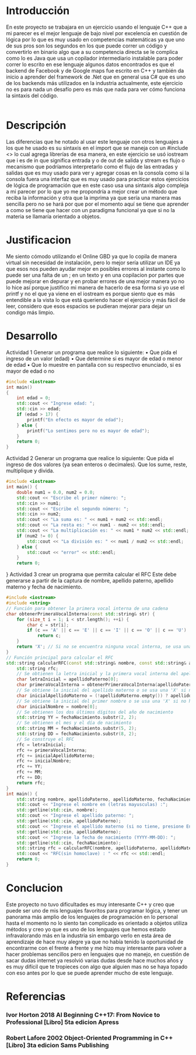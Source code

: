 
# Introducción

 En este proyecto se trabajara en un ejercicio usando el lenguaje C++ que a mi parecer es el mejor lenguaje de bajo nivel por excelencia en cuestión de lógica por lo que es muy usado en competencias matemáticas ya que uno de sus pros son los segundos en los que puede correr un código y convertirlo en binario algo que a su competencia directa se le complica como lo es Java que usa un copilador intermediario instalable para poder correr lo escrito en ese lenguaje algunos datos encontrados es que el backend de Facebook y de Google maps fue escrito en C++ y también da inicio a aprender del framework de .Net que en general usa C# que es uno de los backends más utilizados en la industria actualmente, este ejercicio no es para nada un desafío pero es más que nada para ver cómo funciona la sintaxis del código.  
<br>
# Descripción

 Las diferencias que he notado al usar este lenguaje con otros lenguajes a los que he usado es su sintaxis en el import que se maneja con un #include <> lo cual agrega librerías de esa manera, en este ejercicio se usó iostream que i es de in que significa entrada y o de out de salida y stream es flujo o mecanismo que podríamos interpretarlo como el flujo de las entradas y salidas que es muy usado para ver y agregar cosas en la consola como si la consola fuera una interfaz que es muy usado para practicar estos ejercicios de lógica de programación que en este caso usa una sintaxis algo compleja a mi parecer por lo que yo me propondría a mejor crear un método que reciba la información y otra que la imprima ya que sería una manera mas sencilla pero no se hará por que por el momento aquí se tiene que aprender a como se tiene que hacer con un paradigma funcional ya que si no la materia se llamaría orientado a objetos.
# Justificacion
 Me siento cómodo utilizando el Online GBD ya que lo copila de manera virtual sin necesidad de instalación, pero lo mejor sería utilizar un IDE ya que esos nos pueden ayudar mejor en posibles errores al instante como lo puede ser una falta de un ; en un texto y en una copilacion por partes que puede mejorar en depurar y en probar errores de una mejor manera yo no lo hice así porque justifico mi manera de hacerlo de esa forma si yo use el printf y no el que ya viene en el iostream es porque siento que es más entendible a la vista lo que está queriendo hacer el ejercicio y más fácil de leer, considero que esos espacios se pudieran mejorar para dejar un condigo más limpio. 


# Desarrollo 

 

Actividad 1
 Generar un programa que realice lo siguiente:
•	Que pida el ingreso de un valor (edad)
•	Que determine si es mayor de edad o menor de edad
•	Que lo muestre en pantalla con su respectivo enunciado, si es mayor de edad o no
```c++
#include <iostream>  
int main()
{
    int edad = 0;
    std::cout << "Ingrese edad: ";
    std::cin >> edad; 
    if (edad > 17) {
        printf("En efecto es mayor de edad");
    } else {
        printf("Lo sentimos pero no es mayor de edad"); 
    }
    return 0;
}
```
Actividad 2
Generar un programa que realice lo siguiente:
Que pida el ingreso de dos valores (ya sean enteros o decimales).
Que los sume, reste, multiplique y divida.
```c++
#include <iostream>
int main() {
    double num1 = 0.0, num2 = 0.0;
    std::cout << "Escribe el primer número: ";
    std::cin >> num1;
    std::cout << "Escribe el segundo número: ";
    std::cin >> num2;
    std::cout << "La suma es: " << num1 + num2 << std::endl;
    std::cout << "La resta es: " << num1 - num2 << std::endl;
    std::cout << "La multiplicación es: " << num1 * num2 << std::endl;
    if (num2 != 0) {
        std::cout << "La división es: " << num1 / num2 << std::endl;
    } else {
        std::cout << "error" << std::endl;
    }
    return 0;
```
}
Actividad 3
crear un programa que permita calcular el RFC
Este debe generarse a partir de la captura de nombre, apellido
paterno, apellido materno y fecha de nacimiento.
<br>
```c++
#include <iostream>
#include <string>
// Función para obtener la primera vocal interna de una cadena
char obtenerPrimeraVocalInterna(const std::string& str) {
    for (size_t i = 1; i < str.length(); ++i) {
        char c = str[i];
        if (c == 'A' || c == 'E' || c == 'I' || c == 'O' || c == 'U')
            return c;
    }
    return 'X'; // Si no se encuentra ninguna vocal interna, se usa una X
}
// Función principal para calcular el RFC
std::string calcularRFC(const std::string& nombre, const std::string& apellidoPaterno, const std::string& apellidoMaterno, const std::string& fechaNacimiento) {
    std::string rfc;
    // Se obtienen la letra inicial y la primera vocal interna del apellido paterno
    char letraInicial = apellidoPaterno[0];
    char primeraVocalInterna = obtenerPrimeraVocalInterna(apellidoPaterno);
    // Se obtiene la inicial del apellido materno o se usa una 'X' si no hay
    char inicialApellidoMaterno = (!apellidoMaterno.empty()) ? apellidoMaterno[0] : 'X';
    // Se obtiene la inicial del primer nombre o se usa una 'X' si no hay
    char inicialNombre = nombre[0];
    // Se obtienen los dos últimos dígitos del año de nacimiento
    std::string YY = fechaNacimiento.substr(2, 2);
    // Se obtienen el mes y el día de nacimiento
    std::string MM = fechaNacimiento.substr(5, 2);
    std::string DD = fechaNacimiento.substr(8, 2);
    // Se construye el RFC
    rfc = letraInicial;
    rfc += primeraVocalInterna;
    rfc += inicialApellidoMaterno;
    rfc += inicialNombre;
    rfc += YY;
    rfc += MM;
    rfc += DD;
    return rfc;
}
int main() {
    std::string nombre, apellidoPaterno, apellidoMaterno, fechaNacimiento;
    std::cout << "Ingrese el nombre en (letras mayusculas) :";
    std::getline(std::cin, nombre);
    std::cout << "Ingrese el apellido paterno: ";
    std::getline(std::cin, apellidoPaterno);
    std::cout << "Ingrese el apellido materno (si no tiene, presione Enter): ";
    std::getline(std::cin, apellidoMaterno);
    std::cout << "Ingrese la fecha de nacimiento (YYYY-MM-DD): ";
    std::getline(std::cin, fechaNacimiento);
    std::string rfc = calcularRFC(nombre, apellidoPaterno, apellidoMaterno, fechaNacimiento);
    std::cout << "RFC(sin homoclave) : " << rfc << std::endl;
    return 0;
}
```
# Conclucion
 Este proyecto no tuvo dificultades es muy interesante C++ y creo que puede ser uno de mis lenguajes favoritos para programar lógica, y tener un panorama más amplio de los lenguajes de programación en lo personal hasta el momento no lo siento tan complicado es orientado a objetos utiliza métodos y creo yo que es uno de los lenguajes que hemos estado infravalorando más en la industria sin embargo verlo en esta área de aprendizaje de hace muy alegre ya que no había tenido la oportunidad de encontrarme con el frente a frente y me hizo muy interesante para volver a hacer problemas sencillos pero en lenguajes que no manejo, en cuestión de sacar dudas internet ya resolvió varias dudas desde hace muchos años y es muy difícil que te tropieces con algo que alguien mas no se haya topado con eso antes por lo que se puede aprender mucho de este lenguaje.

# Referencias
### Ivor Horton 2018 AI Beginning C++17: From Novice to Professional [Libro] 5ta edicion Apress
### Robert Lafore 2002  Object-Oriented Programming in C++ [Libro] 3ta edicion Sams Publishing 

